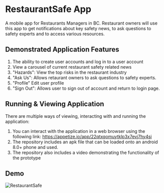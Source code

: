 # RestaurantSafe App

A mobile app for Restaurants Managers in BC. Restaurant owners will use this app to get notifications about key safety news, to ask questions to safety experts and to access various resources.

## Demonstrated Application Features
1. The ability to create user accounts and log in to a user account
2. View a carousel of current restaurant safety related news
3. "Hazards": View the top risks in the restaurant industry
4. "Ask Us": Allows retaurant owners to ask questions to safety experts.
5. "Profile" Edit user profile
6. "Sign Out": Allows user to sign out of account and return to login page.

## Running & Viewing Application
There are multiple ways of viewing, interacting with and running the application:
1. You can interact with the application in a web browser using the following link: https://appetize.io/app/22qtxqomuytklp3x7evj7hy4si
2. The repository includes an apk file that can be loaded onto an android 8.0+ phone and used.
3. The repository also includes a video demonstrating the functionality of the prototype

## Demo

![RestaurantSafe](https://github.com/Ritvikshah2000/RestaurantSafe/blob/main/demo.gif)